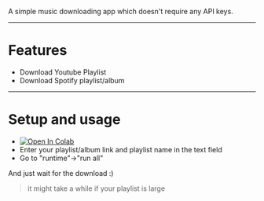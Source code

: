 A simple music downloading app which doesn't require any API keys.

---
# Features
* Download Youtube Playlist
* Download Spotify playlist/album
---

# Setup and usage
* [![Open In Colab](https://colab.research.google.com/assets/colab-badge.svg)](https://colab.research.google.com/github/insaiyancvk/pymusicdl/blob/noui/pymusicdl.ipynb)
* Enter your playlist/album link and playlist name in the text field
* Go to "runtime"->"run all"

And just wait for the download :)
> it might take a while if your playlist is large
